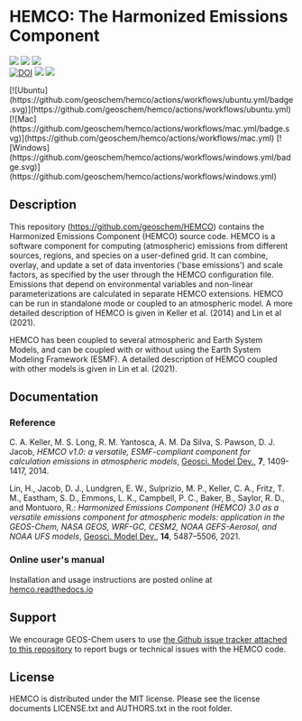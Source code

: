# HEMCO: The Harmonized Emissions Component

<p>
  <a href="https://github.com/geoschem/hemco/releases"><img src="https://img.shields.io/github/v/release/geoschem/hemco?include_prereleases&label=Latest%20Pre-Release"></a>
  <a href="https://github.com/geoschem/hemco/releases"><img src="https://img.shields.io/github/v/release/geoschem/hemco?label=Latest%20Stable%20Release"></a>
  <a href="https://github.com/geoschem/hemco/releases/"><img src="https://img.shields.io/github/release-date/geoschem/hemco"></a>
  <br />
  <a href="https://doi.org/10.5281/zenodo.4618253"><img src="https://zenodo.org/badge/DOI/10.5281/zenodo.4618253.svg" alt="DOI"></a>
  <a href="https://github.com/geoschem/hemco/blob/main/LICENSE.txt"><img src="https://img.shields.io/badge/License-MIT-blue.svg"></a>
  <a href="https://hemco.readthedocs.io/en/latest/"><img src="https://img.shields.io/readthedocs/geos-chem?label=ReadTheDocs"></a>
</p>
[![Ubuntu](https://github.com/geoschem/hemco/actions/workflows/ubuntu.yml/badge.svg)](https://github.com/geoschem/hemco/actions/workflows/ubuntu.yml)
[![Mac](https://github.com/geoschem/hemco/actions/workflows/mac.yml/badge.svg)](https://github.com/geoschem/hemco/actions/workflows/mac.yml)
[![Windows](https://github.com/geoschem/hemco/actions/workflows/windows.yml/badge.svg)](https://github.com/geoschem/hemco/actions/workflows/windows.yml)

## Description

This repository (https://github.com/geoschem/HEMCO) contains the Harmonized Emissions Component (HEMCO) source code. HEMCO is a software component for computing (atmospheric) emissions from different sources, regions, and species on a user-defined grid. It can combine, overlay, and update a set of data inventories ('base emissions') and scale factors, as specified by the user through the HEMCO configuration file. Emissions that depend on environmental variables and non-linear parameterizations are calculated in separate HEMCO extensions. HEMCO can be run
in standalone mode or coupled to an atmospheric model. A more detailed description of HEMCO is given in Keller et al. (2014) and Lin et al (2021).

HEMCO has been coupled to several atmospheric and Earth System Models, and can be coupled with or without using the Earth System Modeling Framework (ESMF). A detailed description of HEMCO coupled with other models is given in Lin et al. (2021).

## Documentation

### Reference

C. A. Keller, M. S. Long, R. M. Yantosca, A. M. Da Silva, S. Pawson, D. J. Jacob, *HEMCO v1.0: a versatile, ESMF-compliant component for calculation emissions in atmospheric models*, <u>Geosci. Model Dev.</u>, **7**, 1409-1417, 2014.

Lin, H., Jacob, D. J., Lundgren, E. W., Sulprizio, M. P., Keller, C. A., Fritz, T. M., Eastham, S. D., Emmons, L. K., Campbell, P. C., Baker, B., Saylor, R. D., and Montuoro, R.: *Harmonized Emissions Component (HEMCO) 3.0 as a versatile emissions component for atmospheric models: application in the GEOS-Chem, NASA GEOS, WRF-GC, CESM2, NOAA GEFS-Aerosol, and NOAA UFS models*, <u>Geosci. Model Dev.</u>, **14**, 5487–5506, 2021.

### Online user's manual

Installation and usage instructions are posted online at [hemco.readthedocs.io](http://hemco.readthedocs.io)

## Support
We encourage GEOS-Chem users to use [the Github issue tracker attached to this repository](https://github.com/geoschem/HEMCO/issues/new/choose) to report bugs or technical issues with the HEMCO code.

## License

HEMCO is distributed under the MIT license. Please see the license documents LICENSE.txt and AUTHORS.txt in the root folder.

